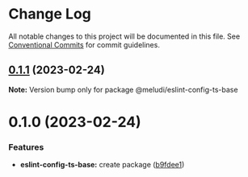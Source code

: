 # Change Log

All notable changes to this project will be documented in this file.
See [Conventional Commits](https://conventionalcommits.org) for commit guidelines.

## [0.1.1](https://github.com/meludi/eslint-config/compare/@meludi/eslint-config-ts-base@0.1.0...@meludi/eslint-config-ts-base@0.1.1) (2023-02-24)

**Note:** Version bump only for package @meludi/eslint-config-ts-base

# 0.1.0 (2023-02-24)

### Features

- **eslint-config-ts-base:** create package ([b9fdee1](https://github.com/meludi/eslint-config/commit/b9fdee1c70d0204b245ad7e4e04e79ed62befcf9))
